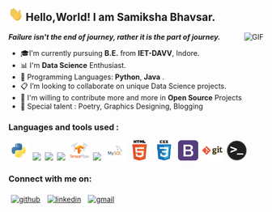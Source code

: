 <h2>
  <img alt="Hello" src="https://raw.githubusercontent.com/dev-akshat/archive/main/images/gifs/others/Hi.gif" width="29px"> 
  Hello,World! I am Samiksha Bhavsar.
</h2>

<img align = "right" height="200rem" alt="GIF" src="https://media4.giphy.com/media/RbDKaczqWovIugyJmW/200w.webp?cid=ecf05e47yrznhyd4w1cnwbe3hlilpmls3c0mrsymhdzmzp5z&rid=200w.webp" /></p>


***Failure isn't the end of journey, rather it is the part of journey.***


* :mortar_board:I'm currently pursuing **B.E.** from **IET-DAVV**, Indore.
* :bar_chart: I'm **Data Science** Enthusiast.
* :white_square_button: Programming Languages: **Python**, **Java**  .
* :clipboard: I’m looking to collaborate on unique Data Science projects.
* :mega: I'm willing to contribute more and more in **Open Source** Projects
* :gem: Special talent : Poetry, Graphics Designing, Blogging





### Languages and tools used :

<code><img height="40" src="https://raw.githubusercontent.com/github/explore/80688e429a7d4ef2fca1e82350fe8e3517d3494d/topics/python/python.png"></code>&nbsp;
<code><img height="40" src="https://cdn4.iconfinder.com/data/icons/logos-and-brands/512/181_Java_logo_logos-512.png"></code>&nbsp;
<code><img height="40" src="https://hadrienj.github.io/assets/images/icons/sklearn.png"></code>&nbsp;
<code><img height="40" src="https://python-tricks.com/wp-content/uploads/2019/11/numpy-logo-2-300x300.jpg"></code>&nbsp;
<code><img height="40" src="https://raw.githubusercontent.com/github/explore/80688e429a7d4ef2fca1e82350fe8e3517d3494d/topics/tensorflow/tensorflow.png"></code>&nbsp;
<code><img height="40" src="https://cdn.freebiesupply.com/logos/large/2x/flask-logo-png-transparent.png"></code>&nbsp;
<code><img height="40" src="https://raw.githubusercontent.com/github/explore/80688e429a7d4ef2fca1e82350fe8e3517d3494d/topics/mysql/mysql.png"></code>&nbsp;
<code><img height="40" src="https://raw.githubusercontent.com/github/explore/80688e429a7d4ef2fca1e82350fe8e3517d3494d/topics/html/html.png"></code>&nbsp;
<code><img height="40" src="https://raw.githubusercontent.com/github/explore/80688e429a7d4ef2fca1e82350fe8e3517d3494d/topics/css/css.png"></code>&nbsp;
<code><img height="40" src="https://raw.githubusercontent.com/github/explore/80688e429a7d4ef2fca1e82350fe8e3517d3494d/topics/bootstrap/bootstrap.png"></code>&nbsp;
<code><img height="40" src="https://raw.githubusercontent.com/github/explore/80688e429a7d4ef2fca1e82350fe8e3517d3494d/topics/git/git.png"></code>&nbsp;
<code><img height="40" src="https://raw.githubusercontent.com/github/explore/80688e429a7d4ef2fca1e82350fe8e3517d3494d/topics/terminal/terminal.png"></code>

### Connect with me on:
<p>
	<a href="https://github.com/SamikshaBhavsar"><img alt="github" height="10%" width="10%" style="padding:5px" src="https://img.icons8.com/clouds/100/000000/github.png"/></a>
	<a href="https://www.linkedin.com/in/samiksha-bhavsar-33837417a"><img alt="linkedin" width="10%" style="padding:5px" src="https://img.icons8.com/clouds/100/000000/linkedin.png"/></a>
<a href="samikshabhavsar1999@gmail.com"><img alt="gmail" width="10%" style="padding:5px" src="https://img.icons8.com/clouds/100/000000/gmail.png"/></a>
</p>




